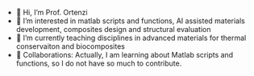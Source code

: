 - 👋 Hi, I’m Prof. Ortenzi
- 👀 I’m interested in matlab scripts and functions, AI assisted materials development, composites design and structural evaluation
- 🌱 I’m currently teaching disciplines in advanced materials for thermal conservaiton and biocomposites
- 💞️ Collaborations: Actually, I am learning about Matlab scripts and functions, so I do not have so much to contribute.

<!---
Altiort/Altiort is a ✨ special ✨ repository because its `README.md` (this file) appears on your GitHub profile.
You can click the Preview link to take a look at your changes.
--->
